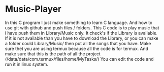 # Music-Player

In this C program I just make something to learn C language.
And how to use git with github and push files / folders.
This C code is to play music that i have push them in Library/Music only.
It check's if the Library is available.
If it is not available than you have to download the Library,
or you can make a folder could Library/Music/ then put all the songs that you have.
Make sure thet you are using termux because all the code is for termux.
And make sure that this is the path of all the project 
(/data/data/com.termux/files/home/MyTasks/)
You can edit the code and run it in linux system.
